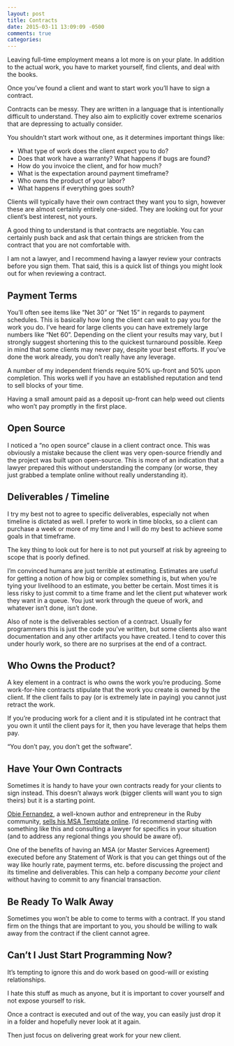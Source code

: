 ```yaml
---
layout: post
title: Contracts
date: 2015-03-11 13:09:09 -0500
comments: true
categories: 
---
```


Leaving full-time employment means a lot more is on your plate. In addition to the actual work, you have to market yourself, find clients, and deal with the books.

Once you’ve found a client and want to start work you’ll have to sign a contract.

Contracts can be messy. They are written in a language that is intentionally difficult to understand. They also aim to explicitly cover extreme scenarios that are depressing to actually consider.

<!-- more -->

You shouldn’t start work without one, as it determines important things like:

- What type of work does the client expect you to do?
- Does that work have a warranty? What happens if bugs are found?
- How do you invoice the client, and for how much?
- What is the expectation around payment timeframe?
- Who owns the product of your labor?
- What happens if everything goes south?

Clients will typically have their own contract they want you to sign, however these are almost certainly entirely one-sided. They are looking out for your client’s best interest, not yours.

A good thing to understand is that contracts are negotiable. You can certainly push back and ask that certain things are stricken from the contract that you are not comfortable with.

I am not a lawyer, and I recommend having a lawyer review your contracts before you sign them.  That said, this is a quick list of things you might look out for when reviewing a contract.

## Payment Terms

You’ll often see items like “Net 30” or “Net 15” in regards to payment schedules. This is basically how long the client can wait to pay you for the work you do.  I’ve heard for large clients you can have extremely large numbers like “Net 60”.  Depending on the client your results may vary, but I strongly suggest shortening this to the quickest turnaround possible.  Keep in mind that some clients may never pay, despite your best efforts. If you’ve done the work already, you don’t really have any leverage.

A number of my independent friends require 50% up-front and 50% upon completion. This works well if you have an established reputation and tend to sell blocks of your time.

Having a small amount paid as a deposit up-front can help weed out clients who won’t pay promptly in the first place.

## Open Source

I noticed a “no open source” clause in a client contract once. This was obviously a mistake because the client was very open-source friendly and the project was built upon open-source.  This is more of an indication that a lawyer prepared this without understanding the company (or worse, they just grabbed a template online without really understanding it).

## Deliverables / Timeline

I try my best not to agree to specific deliverables, especially not when timeline is dictated as well. I prefer to work in time blocks, so a client can purchase a week or more of my time and I will do my best to achieve some goals in that timeframe.

The key thing to look out for here is to not put yourself at risk by agreeing to scope that is poorly defined.

I’m convinced humans are just terrible at estimating. Estimates are useful for getting a notion of how big or complex something is, but when you’re tying your livelihood to an estimate, you better be certain. Most times it is less risky to just commit to a time frame and let the client put whatever work they want in a queue.  You just work through the queue of work, and whatever isn’t done, isn’t done.

Also of note is the deliverables section of a contract. Usually for programmers this is just the code you’ve written, but some clients also want documentation and any other artifacts you have created. I tend to cover this under hourly work, so there are no surprises at the end of a contract.

## Who Owns the Product?

A key element in a contract is who owns the work you’re producing. Some work-for-hire contracts stipulate that the work you create is owned by the client.  If the client fails to pay (or is extremely late in paying) you cannot just retract the work.

If you’re producing work for a client and it is stipulated int he contract that you own it until the client pays for it, then you have leverage that helps them pay.

“You don’t pay, you don’t get the software”.

## Have Your Own Contracts

Sometimes it is handy to have your own contracts ready for your clients to sign instead. This doesn’t always work (bigger clients will want you to sign theirs) but it is a starting point.

[Obie Fernandez](http://obiefernandez.com/), a well-known author and entrepreneur in the Ruby community, [sells his MSA Template online](http://msabundle.com/). I’d recommend starting with something like this and consulting a lawyer for specifics in your situation (and to address any regional things you should be aware of).

One of the benefits of having an MSA (or Master Services Agreement) executed before any Statement of Work is that you can get things out of the way like hourly rate, payment terms, etc. before discussing the project and its timeline and deliverables. This can help a company _become your client_ without having to commit to any financial transaction.

## Be Ready To Walk Away

Sometimes you won’t be able to come to terms with a contract. If you stand firm on the things that are important to you, you should be willing to walk away from the contract if the client cannot agree.

## Can’t I Just Start Programming Now?

It’s tempting to ignore this and do work based on good-will or existing relationships.

I hate this stuff as much as anyone, but it is important to cover yourself and not expose yourself to risk.

Once a contract is executed and out of the way, you can easily just drop it in a folder and hopefully never look at it again.

Then just focus on delivering great work for your new client.


